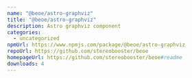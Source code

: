 ```yaml
---
name: "@beoe/astro-graphviz"
title: "@beoe/astro-graphviz"
description: Astro graphviz component
categories:
  - uncategorized
npmUrl: https://www.npmjs.com/package/@beoe/astro-graphviz
repoUrl: https://github.com/stereobooster/beoe
homepageUrl: https://github.com/stereobooster/beoe#readme
downloads: 4
---
```

